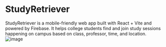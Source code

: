 # StudyRetriever
StudyRetriever is a mobile-friendly web app built with React + Vite and powered by Firebase. It helps college students find and join study sessions happening on campus based on class, professor, time, and location.
![image](https://github.com/user-attachments/assets/b38aad66-4715-4b91-89b2-9698ffccce9f)
